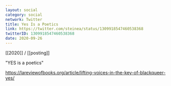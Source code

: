 ```yaml
---
layout: social
category: social
network: Twitter
title: Yes Is a Poetics
link: https://twitter.com/steinea/status/1309918547460538368
twitterID: 1309918547460538368
date: 2020-09-26
---
```


[[2020]] / [[posting]]

"YES is a poetics"

<https://lareviewofbooks.org/article/lifting-voices-in-the-key-of-blackqueer-yes/>
